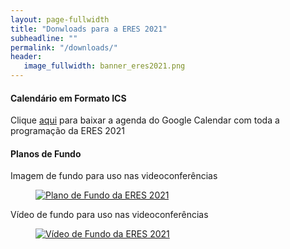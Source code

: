 ```yaml
---
layout: page-fullwidth
title: "Donwloads para a ERES 2021"
subheadline: ""
permalink: "/downloads/"
header:
   image_fullwidth: banner_eres2021.png
---
```


<h4>Calendário em Formato ICS</h1>
<p> Clique <a href="{{ site.urlimg }}ERES2021.ics">aqui</a> para baixar a agenda do Google Calendar com toda a programação da ERES 2021 </p>

<h4>Planos de Fundo</h4>
<p>Imagem de fundo para uso nas videoconferências</p>
<figure class="small-12 large-3 columns">
  <a href=""{{ site.urlimg }}/eres2021-background-image.png"><img src="{{ site.urlimg }}/eres2021-background-image.png" alt="Plano de Fundo da ERES 2021"></a>
</figure>

<p>Vídeo de fundo para uso nas videoconferências</p>
<figure class="small-12 large-3 columns">
  <a href=""{{ site.urlimg }}/eres2021-background-video.mp4"><img src="{{ site.urlimg }}/eres2021-background-video.mp4" alt="Vídeo de Fundo da ERES 2021"></a>
</figure>
